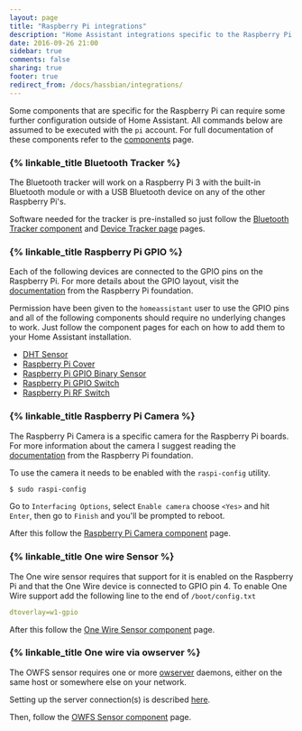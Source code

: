 ```yaml
---
layout: page
title: "Raspberry Pi integrations"
description: "Home Assistant integrations specific to the Raspberry Pi."
date: 2016-09-26 21:00
sidebar: true
comments: false
sharing: true
footer: true
redirect_from: /docs/hassbian/integrations/
---
```


Some components that are specific for the Raspberry Pi can require some further configuration outside of Home Assistant. All commands below are assumed to be executed with the `pi` account. For full documentation of these components refer to the [components](/components) page.

### {% linkable_title Bluetooth Tracker %}

The Bluetooth tracker will work on a Raspberry Pi 3 with the built-in Bluetooth module or with a USB Bluetooth device on any of the other Raspberry Pi's.

Software needed for the tracker is pre-installed so just follow the [Bluetooth Tracker component](/components/device_tracker.bluetooth_tracker/) and [Device Tracker page](/components/device_tracker/) pages.

### {% linkable_title Raspberry Pi GPIO %}

Each of the following devices are connected to the GPIO pins on the Raspberry Pi.
For more details about the GPIO layout, visit the [documentation](https://www.raspberrypi.org/documentation/usage/gpio/) from the Raspberry Pi foundation.

Permission have been given to the `homeassistant` user to use the GPIO pins and all of the following components should require no underlying changes to work.
Just follow the component pages for each on how to add them to your Home Assistant installation.

 - [DHT Sensor](/components/sensor.dht/)
 - [Raspberry Pi Cover](/components/cover.rpi_gpio/)
 - [Raspberry Pi GPIO Binary Sensor](/components/binary_sensor.rpi_gpio/)
 - [Raspberry Pi GPIO Switch](/components/switch.rpi_gpio/)
 - [Raspberry Pi RF Switch](/components/switch.rpi_rf/)

### {% linkable_title Raspberry Pi Camera %}

The Raspberry Pi Camera is a specific camera for the Raspberry Pi boards. For more information about the camera I suggest reading the [documentation](https://www.raspberrypi.org/documentation/usage/camera/) from the Raspberry Pi foundation.

To use the camera it needs to be enabled with the `raspi-config` utility.

```bash
$ sudo raspi-config
```

Go to `Interfacing Options`, select `Enable camera` choose `<Yes>` and hit `Enter`, then go to `Finish` and you'll be prompted to reboot.

After this follow the [Raspberry Pi Camera component](/components/camera.rpi_camera/) page.

### {% linkable_title One wire Sensor %}

The One wire sensor requires that support for it is enabled on the Raspberry Pi and that the One Wire device is connected to GPIO pin 4.
To enable One Wire support add the following line to the end of `/boot/config.txt`
```yaml
dtoverlay=w1-gpio
```
After this follow the [One Wire Sensor component](/components/sensor.onewire/) page.

### {% linkable_title One wire via owserver %}

The OWFS sensor requires one or more [owserver](http://owfs.org/index.php?page=owserver) daemons, either on the same host or somewhere else on your network.

Setting up the server connection(s) is described [here](/components/owfs/).

Then, follow the [OWFS Sensor component](/components/sensor.owfs/) page.
